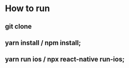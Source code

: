 # How to run

## git clone
## yarn install / npm install;
## yarn run ios / npx react-native run-ios;


